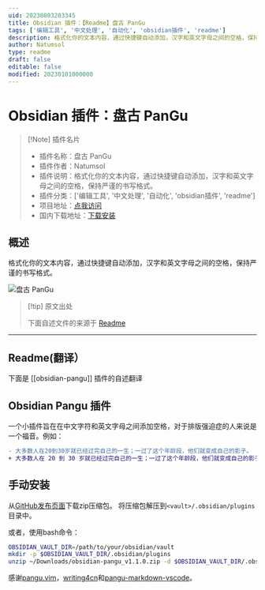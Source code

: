 ```yaml
---
uid: 20230803203345
title: Obsidian 插件：【Readme】盘古 PanGu
tags: ['编辑工具', '中文处理', '自动化', 'obsidian插件', 'readme']
description: 格式化你的文本内容，通过快捷键自动添加，汉字和英文字母之间的空格，保持严谨的书写格式。
author: Natumsol
type: readme
draft: false
editable: false
modified: 20230101000000
---
```


# Obsidian 插件：盘古 PanGu

> [!Note] 插件名片
> - 插件名称：盘古 PanGu
> - 插件作者：Natumsol
> - 插件说明：格式化你的文本内容，通过快捷键自动添加，汉字和英文字母之间的空格，保持严谨的书写格式。
> - 插件分类：['编辑工具', '中文处理', '自动化', 'obsidian插件', 'readme']
> - 项目地址：[点我访问](https://github.com/Natumsol/obsidian-pangu)
> - 国内下载地址：[下载安装](https://pkmer.cn/products/plugin/pluginMarket/?obsidian-pangu)

## 概述

格式化你的文本内容，通过快捷键自动添加，汉字和英文字母之间的空格，保持严谨的书写格式。

![盘古 PanGu](https://cdn.pkmer.cn/covers/obsidian-pangu.PNG!pkmer)

> [!tip] 原文出处
> 
>下面自述文件的来源于 [Readme](https://ghproxy.net/https://raw.githubusercontent.com/Natumsol/obsidian-pangu/master/README.md)
> 

---

## Readme(翻译）

下面是 [[obsidian-pangu]] 插件的自述翻译


## Obsidian Pangu 插件

一个小插件旨在在中文字符和英文字母之间添加空格，对于排版强迫症的人来说是一个福音。例如：

```diff
- 大多数人在20到30岁就已经过完自己的一生；一过了这个年龄段，他们就变成自己的影子。
+ 大多数人在 20 到 30 岁就已经过完自己的一生；一过了这个年龄段，他们就变成自己的影子。
```

## 手动安装

从[GitHub发布页面](https://github.com/natumsol/obsidian-pangu/releases)下载zip压缩包。
将压缩包解压到`<vault>/.obsidian/plugins`目录中。

或者，使用bash命令：

```bash
OBSIDIAN_VAULT_DIR=/path/to/your/obsidian/vault
mkdir -p $OBSIDIAN_VAULT_DIR/.obsidian/plugins
unzip ~/Downloads/obsidian-pangu_v1.1.0.zip -d $OBSIDIAN_VAULT_DIR/.obsidian/plugins
```

感谢[pangu.vim](https://github.com/hotoo/pangu.vim)，[writing4cn](https://marketplace.visualstudio.com/items?itemName=twocucao.writing4cn)和[pangu-markdown-vscode](https://github.com/zhuyuanxiang/pangu-markdown-vscode)。



